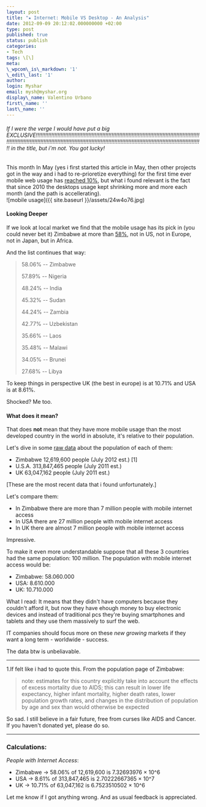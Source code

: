 ```yaml
---
layout: post
title: "★ Internet: Mobile VS Desktop - An Analysis"
date: 2012-09-09 20:12:02.000000000 +02:00
type: post
published: true
status: publish
categories:
- Tech
tags: \[\]
meta:
\_wpcom\_is\_markdown: '1'
\_edit\_last: '1'
author:
login: Myshar
email: mysh@myshar.org
display\_name: Valentino Urbano
first\_name: ''
last\_name: ''
---
```


###### If I were the verge I would have put a big EXCLUSIVE!!!!!!!!!!!!!!!!!!!!!!!!!!!!!!!!!!!!!!!!!!!!!!!!!!!!!!!!!!!!!!!!!!!!!!!!!!!!!!!!!!!!!!!!!!!!!!!!!!!!!!!!!!!!!!!!!!!!!!!!!!!!!!!!!!!!!!!!!!!!!!!!!!!!!!!!!!!!!!!!!!!!!!!!!!!!!!!!!!!!!!!!!!!!!!!!!!!!!!!!!!!!!!!!!!!!!!!!!!!!!!!!!!!!!!!!! in the title, but i'm not. You got lucky!

This month In May (yes i first started this article in May, then other projects got in the way and i had to re-prioretize everything) for the first time ever mobile web usage has [reached 10%][0], but what i found relevant is the fact that since 2010 the desktops usage kept shrinking more and more each month (and the path is accellerating).  
![mobile usage]({{ site.baseurl }}/assets/24w4o76.jpg)

#### Looking Deeper

If we look at local market we find that the mobile usage has its pick in (you could never bet it) Zimbabwe at more than [58%][1], not in US, not in Europe, not in Japan, but in Africa.

And the list continues that way:

> 58.06% -- Zimbabwe
> 
> 57.89% -- Nigeria
> 
> 48.24% -- India
> 
> 45.32% -- Sudan
> 
> 44.24% -- Zambia
> 
> 42.77% -- Uzbekistan
> 
> 35.66% -- Laos
> 
> 35.48% -- Malawi
> 
> 34.05% -- Brunei
> 
> 27.68% -- Libya

To keep things in perspective UK (the best in europe) is at 10.71% and USA is at 8.61%.

Shocked? Me too.

#### What does it mean?

That does **not** mean that they have more mobile usage than the most developed country in the world in absolute, it's relative to their population.

Let's dive in some [raw data][2] about the population of each of them:

* Zimbabwe 12,619,600 people (July 2012 est.) \[1\]
* U.S.A. 313,847,465 people (July 2011 est.)
* UK 63,047,162 people (July 2011 est.)

\[These are the most recent data that i found unfortunately.\]

Let's compare them:

* In Zimbabwe there are more than 7 million people with mobile internet access
* In USA there are 27 million people with mobile internet access
* In UK there are almost 7 million people with mobile internet access

Impressive.

To make it even more understandable suppose that all these 3 countries had the same population: 100 million. The population with mobile internet access would be:

* Zimbabwe: 58.060.000
* USA: 8.610.000
* UK: 10.710.000

What I read: It means that they didn't have computers because they couldn't afford it, but now they have ehough money to buy electronic devices and instead of traditional pcs they're buying smartphones and tablets and they use them massively to surf the web.

IT companies should focus more on these _new growing_ markets if they want a long term - worldwide - success.

The data btw is unbeliavable.

---

1.If felt like i had to quote this. From the population page of Zimbabwe:

> note: estimates for this country explicitly take into account the effects of excess mortality due to AIDS; this can result in lower life expectancy, higher infant mortality, higher death rates, lower population growth rates, and changes in the distribution of population by age and sex than would otherwise be expected

So sad. I still believe in a fair future, free from curses like AIDS and Cancer. If you haven't donated yet, please do so.

---

### Calculations:

_People with Internet Access_:

* Zimbabwe -\> 58.06% of 12,619,600 is 7.32693976 × 10^6
* USA -\> 8.61% of 313,847,465 is 2.70222667365 × 10^7
* UK -\> 10.71% of 63,047,162 is 6.7523510502 × 10^6

Let me know if I got anything wrong. And as usual feedback is appreciated.


[0]: http://www.theverge.com/2012/5/11/3012957/mobile-devices-account-for-nearly-10-percent-of-internet-traffic
[1]: http://royal.pingdom.com/2012/05/08/mobile-web-traffic-asia-tripled/
[2]: https://www.cia.gov/library/publications/the-world-factbook/fields/2119.html